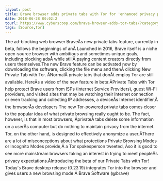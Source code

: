 ```yaml
---
layout: post
title: Brave browser adds private tabs with Tor for 'enhanced privacy protection'
date: 2018-06-28 00:02:2
tourl: https://www.cyberscoop.com/brave-browser-adds-tor-tabs/?category_news=technology
tags: [Source,Tor]
---
```

The ad-blocking web browser BraveÂs new private tabs feature, currently in beta, follows the beginnings of anÂ Launched in 2016, Brave itself is a niche open-source browser with ambitious and sometimes unique goals, including blocking adsÂ while stillÂ paying content creators directly from users themselves.The new Brave feature can be activated now by downloading the software, clicking the file menu and thenÂ clicking New Private Tab with Tor. ÂNormalÂ private tabs that donÂt employ Tor are still available. HereÂs a video of the new feature in beta:ÂPrivate Tabs with Tor help protect Brave users from ISPs (Internet Service Providers), guest Wi-Fi providers, and visited sites that may be watching their Internet connection or even tracking and collecting IP addresses, a deviceÂs Internet identifier,Â the browserÂs developers The new Tor-powered private tabs comes closer to the popular idea of what private browsing really ought to be. The fact, however, is that in most browsers, ÂprivateÂ tabs delete some information on a userÂs computer but do nothing to maintain privacy from the internet. Tor, on the other hand, is designed to effectively anonymize a user.ÂThere are a lot of misconceptions about what protections Private Browsing Modes or Incognito Modes provide,Â a Tor spokesperson tweeted, Âso it is good to see more mainstream browsers taking an interest in trying to meet peopleÂs privacy expectations.ÂIntroducing the beta of our Private Tabs with Tor! Today's Brave desktop release (0.23.19) integrates Tor into the browser and gives users a new browsing mode Â Brave Software (@brave) 